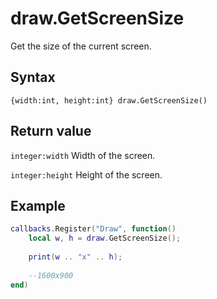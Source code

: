 # draw.GetScreenSize
Get the size of the current screen.

## Syntax
```
{width:int, height:int} draw.GetScreenSize()
```

## Return value
```integer:width``` Width of the screen.

```integer:height``` Height of the screen.

## Example
```lua
callbacks.Register("Draw", function()
    local w, h = draw.GetScreenSize();
	
	print(w .. "x" .. h);  
	
	--1600x900
end)
```
